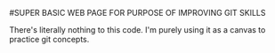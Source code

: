 #SUPER BASIC WEB PAGE FOR PURPOSE OF IMPROVING GIT SKILLS

There's literally nothing to this code. I'm purely using it as a canvas to practice git concepts.
